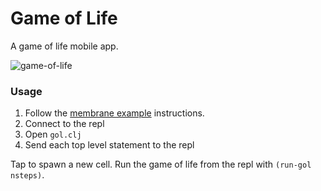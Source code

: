 # Game of Life

A game of life mobile app.

![game-of-life](/game-of-life.gif?raw=true)

### Usage

1. Follow the [membrane example](https://github.com/phronmophobic/mobiletest#membrane-example) instructions.
2. Connect to the repl
3. Open `gol.clj`
4. Send each top level statement to the repl

Tap to spawn a new cell. Run the game of life from the repl with `(run-gol nsteps)`.
